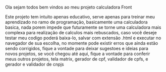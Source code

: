 Ola sejam todos bem vindos ao meu projeto calculadora Front

Este projeto tem intuito apenas educativo, serve apenas para treinar meu aprendizado no ramo de programação, basicamente uma calculadora basica, nada porem impede que futuramente se torne uma calculadora mais complexa
para realização de calculos mais rebuscados, caso você deseje testar meu codigo poderá baixa-lo, salvar com extensão .html e executar no navegador de sua escolha, no momente pode existir erros que ainda estão sendo corrigidos, fique a vontade para deixar sugestoes e ideias para novos projetos, se você chegou até aqui, fique a vontade para conferir meus outros projetos, tela matrix, gerador de cpf, validador de cpfs, e gerador e validador de cnpjs
